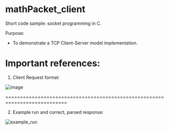 # mathPacket_client
Short code sample: socket programming in C.

Purpose:
- To demonstrate a TCP Client-Server model implementation.

Important references:
===========================================================================

1. Client Request format:

![image](https://user-images.githubusercontent.com/103297296/214791393-60844b60-de64-4f12-aa5e-95698ed722f8.png)


===========================================================================

2. Example run and correct, parsed response:

![example_run](https://user-images.githubusercontent.com/103297296/214791073-ffc5d6b1-3477-4280-8ce2-00033fc73f18.png)
